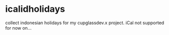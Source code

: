 # icalidholidays
collect indonesian holidays for my cupglassdev.x project. iCal not supported for now on...
